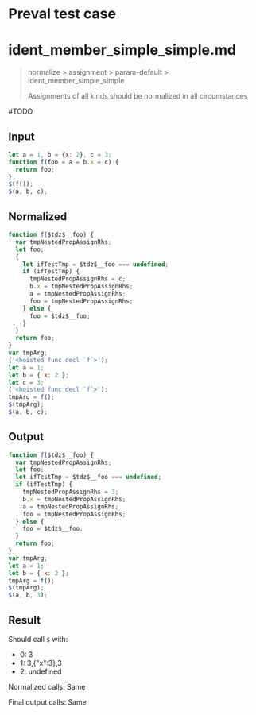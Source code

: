 # Preval test case

# ident_member_simple_simple.md

> normalize > assignment > param-default > ident_member_simple_simple
>
> Assignments of all kinds should be normalized in all circumstances

#TODO

## Input

`````js filename=intro
let a = 1, b = {x: 2}, c = 3;
function f(foo = a = b.x = c) {
  return foo;
}
$(f());
$(a, b, c);
`````

## Normalized

`````js filename=intro
function f($tdz$__foo) {
  var tmpNestedPropAssignRhs;
  let foo;
  {
    let ifTestTmp = $tdz$__foo === undefined;
    if (ifTestTmp) {
      tmpNestedPropAssignRhs = c;
      b.x = tmpNestedPropAssignRhs;
      a = tmpNestedPropAssignRhs;
      foo = tmpNestedPropAssignRhs;
    } else {
      foo = $tdz$__foo;
    }
  }
  return foo;
}
var tmpArg;
('<hoisted func decl `f`>');
let a = 1;
let b = { x: 2 };
let c = 3;
('<hoisted func decl `f`>');
tmpArg = f();
$(tmpArg);
$(a, b, c);
`````

## Output

`````js filename=intro
function f($tdz$__foo) {
  var tmpNestedPropAssignRhs;
  let foo;
  let ifTestTmp = $tdz$__foo === undefined;
  if (ifTestTmp) {
    tmpNestedPropAssignRhs = 3;
    b.x = tmpNestedPropAssignRhs;
    a = tmpNestedPropAssignRhs;
    foo = tmpNestedPropAssignRhs;
  } else {
    foo = $tdz$__foo;
  }
  return foo;
}
var tmpArg;
let a = 1;
let b = { x: 2 };
tmpArg = f();
$(tmpArg);
$(a, b, 3);
`````

## Result

Should call `$` with:
 - 0: 3
 - 1: 3,{"x":3},3
 - 2: undefined

Normalized calls: Same

Final output calls: Same
